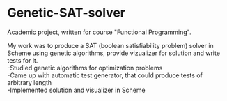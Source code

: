 # Genetic-SAT-solver

Academic project, written for course "Functional Programming".  

My work was to produce a SAT (boolean satisfiability problem) solver in Scheme using genetic algorithms, provide vizualizer for solution and write tests for it.  
-Studied genetic algorithms for optimization problems  
-Came up with automatic test generator, that could produce tests of arbitrary length  
-Implemented solution and visualizer in Scheme  
